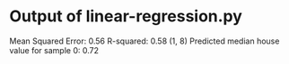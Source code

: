 # Output of linear-regression.py
Mean Squared Error: 0.56
R-squared: 0.58
(1, 8)
Predicted median house value for sample 0: 0.72
